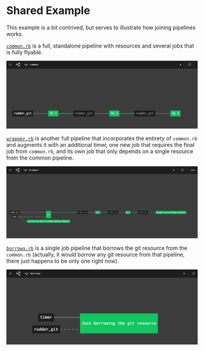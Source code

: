 # Shared Example

This example is a bit contrived, but serves to illustrate how joining pipelines works.

[`common.rb`](./common.rb) is a full, standalone pipeline with resources
and several jobs that is fully flyable.

![Common Pipeline](../images/shared/common.png)

[`wrapper.rb`](./wrapper.rb) is another full pipeline that incorporates
the entirety of `common.rb` and augments it with an additional timer, one new
job that requires the final job from `common.rb`, and its own job that only
depends on a single resource from the common pipeline.

![Wrapper Pipeline](../images/shared/wrapper.png)

[`borrows.rb`](./borrows.rb) is a single job pipeline that borrows
the git resource from the `common.rb` (actually, it would borrow any git
resource from that pipeline, there just happens to be only one right now).

![Borrows Pipeline](../images/shared/borrows.png)
